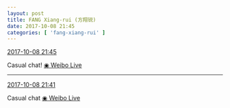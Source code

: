 ```yaml
---
layout: post
title: FANG Xiang-rui (方翔锐)
date: 2017-10-08 21:45
categories: [ 'fang-xiang-rui' ]
---
```


<div class="weibo-info">
  <a href="http://weibo.com/6117583008/FpsWlzo1h">2017-10-08 21:45</a>
</div>

Casual chat! [◉ Weibo Live](http://weibo.com/p/2309121042097%3A592819922_6OyK6jOizvnu7wRc)

<!-- more -->

---

<div class="weibo-info">
  <a href="http://weibo.com/6117583008/FpsUve5S1">2017-10-08 21:41</a>
</div>

Casual chat [◉ Weibo Live](http://weibo.com/p/2309121042097%3A592819922_8E86IpAGcbFdFuyj)
